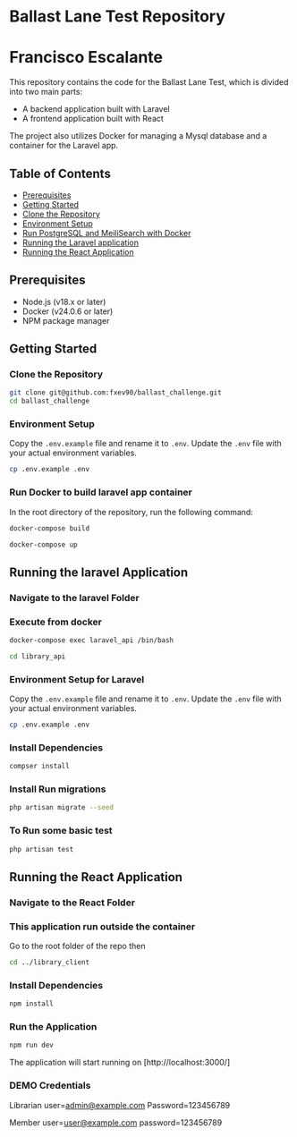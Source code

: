 # Ballast Lane Test Repository
# Francisco Escalante
This repository contains the code for the Ballast Lane Test, which is divided into two main parts:

- A backend application built with Laravel
- A frontend application built with React

The project also utilizes Docker for managing a Mysql database and a container for the Laravel app.

## Table of Contents

- [Prerequisites](#prerequisites)
- [Getting Started](#getting-started)
- [Clone the Repository](#clone-the-repository)
- [Environment Setup](#environment-setup)
- [Run PostgreSQL and MeiliSearch with Docker](#run-postgresql-and-meilisearch-with-docker)
- [Running the Laravel application](#running-the-laravel-application)
- [Running the React Application](#running-the-react-application)

## Prerequisites

- Node.js (v18.x or later)
- Docker (v24.0.6 or later)
- NPM package manager

## Getting Started

### Clone the Repository

```bash
git clone git@github.com:fxev90/ballast_challenge.git
cd ballast_challenge
```

### Environment Setup

Copy the `.env.example` file and rename it to `.env`. Update the `.env` file with your actual environment variables.

```bash
cp .env.example .env
```

### Run  Docker to build laravel app container

In the root directory of the repository, run the following command:
```bash
docker-compose build
```

```bash
docker-compose up
```

## Running the laravel Application

### Navigate to the laravel Folder
### Execute from docker

```bash
docker-compose exec laravel_api /bin/bash
```

```bash
cd library_api
```

### Environment Setup for Laravel

Copy the `.env.example` file and rename it to `.env`. Update the `.env` file with your actual environment variables.

```bash
cp .env.example .env
```

### Install Dependencies

```bash
compser install
```

### Install Run migrations
```bash
php artisan migrate --seed
```

### To Run some basic test
```bash
php artisan test
```

## Running the React Application

### Navigate to the React Folder
### This application run outside the container
Go to the root folder of the repo then 
```bash
cd ../library_client
```

### Install Dependencies

```bash
npm install
```

### Run the Application

```bash
npm run dev
```

The application will start running on [http://localhost:3000/]

### DEMO Credentials
Librarian
user=admin@example.com
Password=123456789

Member
user=user@example.com
password=123456789